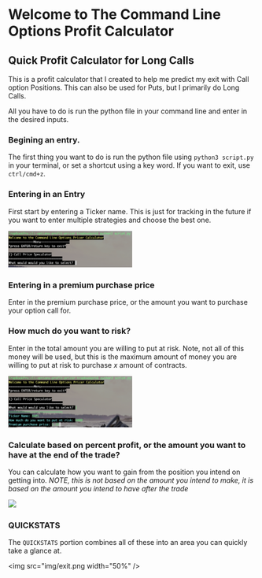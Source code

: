 # Welcome to The Command Line Options Profit Calculator

## Quick Profit Calculator for Long Calls

This is a profit calculator that I created to help me predict my exit with Call option Positions. This can also be used for Puts, but I primarily do Long Calls.

All you have to do is run the python file in your command line and enter in the desired inputs.

### Begining an entry.

The first thing you want to do is run the python file using `python3 script.py` in your terminal, or set a shortcut using a key word. If you want to exit, use `ctrl/cmd+z`.

### Entering in an Entry

First start by entering a Ticker name. This is just for tracking in the future if you want to enter multiple strategies and choose the best one.

<img src="img/startscript.png" width="50%" />

### Entering in a premium purchase price

Enter in the premium purchase price, or the amount you want to purchase your option call for.

### How much do you want to risk?

Enter in the total amount you are willing to put at risk. Note, not all of this money will be used, but this is the maximum amount of money you are willing to put at risk to purchase _x_ amount of contracts.

<img src="img/entertikr.png" width="50%" />

### Calculate based on percent profit, or the amount you want to have at the end of the trade?

You can calculate how you want to gain from the position you intend on getting into. _NOTE, this is not based on the amount you intend to make, it is based on the amount you intend to have after the trade_

<img src="img/choose_branch.png" width="50%" />

### QUICKSTATS

The `QUICKSTATS` portion combines all of these into an area you can quickly take a glance at.

<img src="img/exit.png width="50%" />
